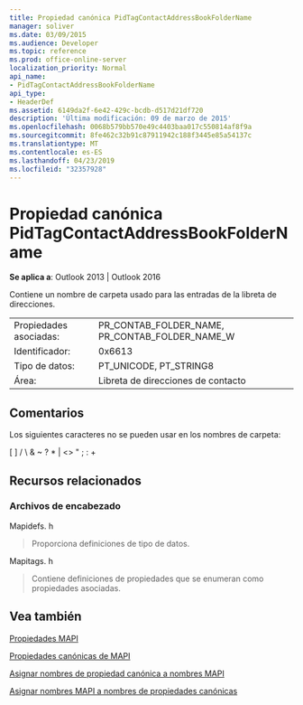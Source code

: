 ```yaml
---
title: Propiedad canónica PidTagContactAddressBookFolderName
manager: soliver
ms.date: 03/09/2015
ms.audience: Developer
ms.topic: reference
ms.prod: office-online-server
localization_priority: Normal
api_name:
- PidTagContactAddressBookFolderName
api_type:
- HeaderDef
ms.assetid: 6149da2f-6e42-429c-bcdb-d517d21df720
description: 'Última modificación: 09 de marzo de 2015'
ms.openlocfilehash: 0068b579bb570e49c4403baa017c550814af8f9a
ms.sourcegitcommit: 8fe462c32b91c87911942c188f3445e85a54137c
ms.translationtype: MT
ms.contentlocale: es-ES
ms.lasthandoff: 04/23/2019
ms.locfileid: "32357928"
---
```

# <a name="pidtagcontactaddressbookfoldername-canonical-property"></a>Propiedad canónica PidTagContactAddressBookFolderName

  
  
**Se aplica a**: Outlook 2013 | Outlook 2016 
  
Contiene un nombre de carpeta usado para las entradas de la libreta de direcciones.
  
|||
|:-----|:-----|
|Propiedades asociadas:  <br/> |PR_CONTAB_FOLDER_NAME, PR_CONTAB_FOLDER_NAME_W  <br/> |
|Identificador:  <br/> |0x6613  <br/> |
|Tipo de datos:  <br/> |PT_UNICODE, PT_STRING8  <br/> |
|Área:  <br/> |Libreta de direcciones de contacto  <br/> |
   
## <a name="remarks"></a>Comentarios

Los siguientes caracteres no se pueden usar en los nombres de carpeta:
  
[ ] / \ &amp; ~ ? \* | \<\> " ; : +
  
## <a name="related-resources"></a>Recursos relacionados

### <a name="header-files"></a>Archivos de encabezado

Mapidefs. h
  
> Proporciona definiciones de tipo de datos.
    
Mapitags. h
  
> Contiene definiciones de propiedades que se enumeran como propiedades asociadas.
    
## <a name="see-also"></a>Vea también



[Propiedades MAPI](mapi-properties.md)
  
[Propiedades canónicas de MAPI](mapi-canonical-properties.md)
  
[Asignar nombres de propiedad canónica a nombres MAPI](mapping-canonical-property-names-to-mapi-names.md)
  
[Asignar nombres MAPI a nombres de propiedades canónicas](mapping-mapi-names-to-canonical-property-names.md)

